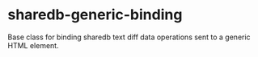 # sharedb-generic-binding
Base class for binding sharedb text diff data operations sent to a generic HTML element.
